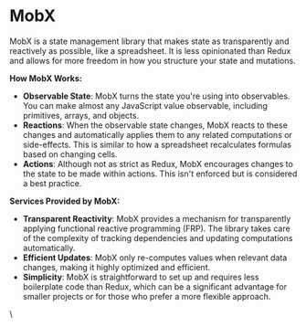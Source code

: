 # MobX

MobX is a state management library that makes state as transparently and reactively as possible, like a spreadsheet. It is less opinionated than Redux and allows for more freedom in how you structure your state and mutations.

**How MobX Works:**

* **Observable State**: MobX turns the state you're using into observables. You can make almost any JavaScript value observable, including primitives, arrays, and objects.
* **Reactions**: When the observable state changes, MobX reacts to these changes and automatically applies them to any related computations or side-effects. This is similar to how a spreadsheet recalculates formulas based on changing cells.
* **Actions**: Although not as strict as Redux, MobX encourages changes to the state to be made within actions. This isn't enforced but is considered a best practice.

**Services Provided by MobX:**

* **Transparent Reactivity**: MobX provides a mechanism for transparently applying functional reactive programming (FRP). The library takes care of the complexity of tracking dependencies and updating computations automatically.
* **Efficient Updates**: MobX only re-computes values when relevant data changes, making it highly optimized and efficient.
* **Simplicity**: MobX is straightforward to set up and requires less boilerplate code than Redux, which can be a significant advantage for smaller projects or for those who prefer a more flexible approach.

\
